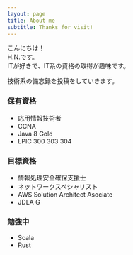```yaml
---
layout: page
title: About me
subtitle: Thanks for visit!
---
```


こんにちは！  
H.N.です。  
ITが好きで、IT系の資格の取得が趣味です。

技術系の備忘録を投稿をしていきます。

### 保有資格

* 応用情報技術者  
* CCNA  
* Java 8 Gold  
* LPIC 300 303 304  

### 目標資格

* 情報処理安全確保支援士  
* ネットワークスペシャリスト  
* AWS Solution Architect Asociate  
* JDLA G  

### 勉強中

* Scala  
* Rust
